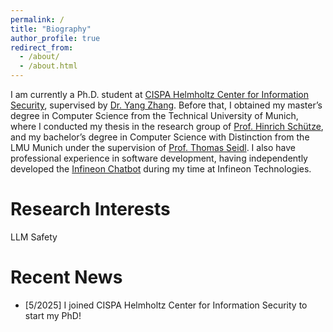 ```yaml
---
permalink: /
title: "Biography"
author_profile: true
redirect_from: 
  - /about/
  - /about.html
---
```


I am currently a Ph.D. student at [CISPA Helmholtz Center for Information Security](https://cispa.de), supervised by [Dr. Yang Zhang](https://yangzhangalmo.github.io/). Before that, I obtained my master’s degree in Computer Science from the Technical University of Munich, where I conducted my thesis in the research group of [Prof. Hinrich Schütze](https://scholar.google.com/citations?user=qIL9dWUAAAAJ&hl=en), and my bachelor’s degree in Computer Science with Distinction from the LMU Munich under the supervision of [Prof. Thomas Seidl](https://www.dbs.ifi.lmu.de/cms/personen/professoren/seidl/index.html). I also have professional experience in software development, having independently developed the [Infineon Chatbot](https://chatbot.infineon.com/) during my time at Infineon Technologies.

Research Interests
======
LLM Safety

Recent News
======
 - [5/2025] I joined CISPA Helmholtz Center for Information Security to start my PhD!



